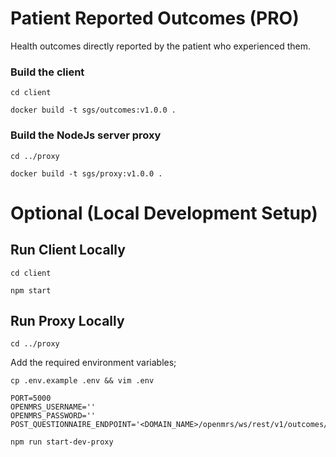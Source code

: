 # Patient Reported Outcomes (PRO)

Health outcomes directly reported by the patient who experienced them.

### Build the client

`cd client`

`docker build -t sgs/outcomes:v1.0.0 .`

### Build the NodeJs server proxy

`cd ../proxy`

`docker build -t sgs/proxy:v1.0.0 .`

# Optional (Local Development Setup)

## Run Client Locally

`cd client`

`npm start`

## Run Proxy Locally

`cd ../proxy`

Add the required environment variables;

`cp .env.example .env && vim .env`

```
PORT=5000
OPENMRS_USERNAME=''
OPENMRS_PASSWORD=''
POST_QUESTIONNAIRE_ENDPOINT='<DOMAIN_NAME>/openmrs/ws/rest/v1/outcomes/questionnaire'
```

`npm run start-dev-proxy`
